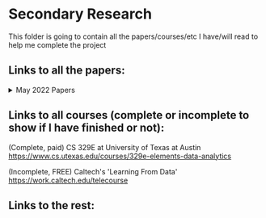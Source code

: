 # Secondary Research

This folder is going to contain all the papers/courses/etc I have/will read to help me complete the project



## Links to all the papers:


<details><summary>May 2022 Papers</summary>

- Machine Learning in Astronomy: a practical overview [Link](https://arxiv.org/abs/1904.07248)

</details>
 
## Links to all courses (complete or incomplete to show if I have finished or not):

(Complete, paid) CS 329E at University of Texas at Austin https://www.cs.utexas.edu/courses/329e-elements-data-analytics

(Incomplete, FREE) Caltech's 'Learning From Data' https://work.caltech.edu/telecourse

## Links to the rest:
